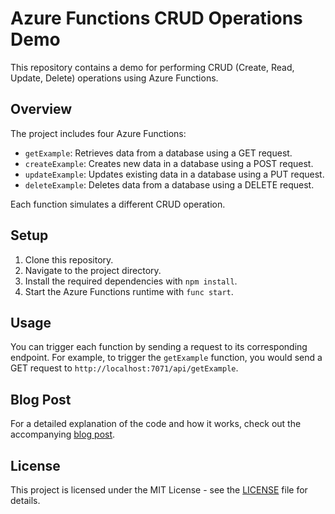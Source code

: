 # Azure Functions CRUD Operations Demo

This repository contains a demo for performing CRUD (Create, Read, Update, Delete) operations using Azure Functions.

## Overview

The project includes four Azure Functions:

- `getExample`: Retrieves data from a database using a GET request.
- `createExample`: Creates new data in a database using a POST request.
- `updateExample`: Updates existing data in a database using a PUT request.
- `deleteExample`: Deletes data from a database using a DELETE request.

Each function simulates a different CRUD operation.

## Setup

1. Clone this repository.
2. Navigate to the project directory.
3. Install the required dependencies with `npm install`.
4. Start the Azure Functions runtime with `func start`.

## Usage

You can trigger each function by sending a request to its corresponding endpoint. For example, to trigger the `getExample` function, you would send a GET request to `http://localhost:7071/api/getExample`.

## Blog Post

For a detailed explanation of the code and how it works, check out the accompanying [blog post](https://medium.com/@isuruariyarathna2k00/a-comprehensive-guide-to-azure-functions-with-node-js-3ebfbd2d0341).

## License

This project is licensed under the MIT License - see the [LICENSE](LICENSE) file for details.
